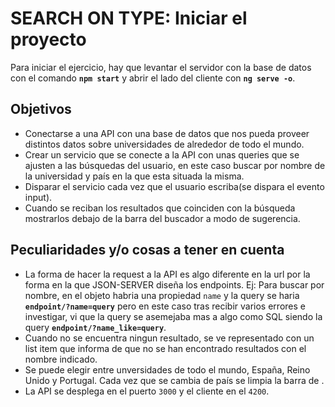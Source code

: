 # SEARCH ON TYPE: Iniciar el proyecto

Para iniciar el ejercicio, hay que levantar el servidor con la base de datos con el comando **`npm start`** y abrir el lado del cliente con **`ng serve -o`**.

## Objetivos

- Conectarse a una API con una base de datos que nos pueda proveer distintos datos sobre universidades de alrededor de todo el mundo.
- Crear un servicio que se conecte a la API con unas queries que se ajusten a las búsquedas del usuario, en este caso buscar por nombre de la universidad y país en la que esta situada la misma.
- Disparar el servicio cada vez que el usuario escriba(se dispara el evento input).
- Cuando se reciban los resultados que coinciden con la búsqueda mostrarlos debajo de la barra del buscador a modo de sugerencia.

## Peculiaridades y/o cosas a tener en cuenta

- La forma de hacer la request a la API es algo diferente en la url por la forma en la que JSON-SERVER diseña los endpoints. Ej: Para buscar por nombre, en el objeto habria una propiedad `name` y la query se haria **`endpoint/?name=query`** pero en este caso tras recibir varios errores e investigar, vi que la query se asemejaba mas a algo como SQL siendo la query **`endpoint/?name_like=query`**.
- Cuando no se encuentra ningun resultado, se ve representado con un list item que informa de que no se han encontrado resultados con el nombre indicado.
- Se puede elegir entre unversidades de todo el mundo, España, Reino Unido y Portugal. Cada vez que se cambia de país se limpia la barra de .
- La API se desplega en el puerto `3000` y el cliente en el `4200`.
